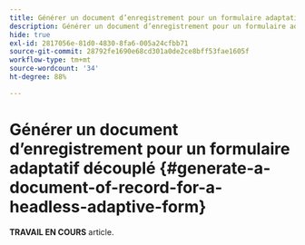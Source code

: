 ```yaml
---
title: Générer un document d’enregistrement pour un formulaire adaptatif découplé
description: Générer un document d’enregistrement pour un formulaire adaptatif découplé
hide: true
exl-id: 2817056e-81d0-4830-8fa6-005a24cfbb71
source-git-commit: 28792fe1690e68cd301a0de2ce8bff53fae1605f
workflow-type: tm+mt
source-wordcount: '34'
ht-degree: 88%

---
```


# Générer un document d’enregistrement pour un formulaire adaptatif découplé {#generate-a-document-of-record-for-a-headless-adaptive-form}

<span class="preview"> **TRAVAIL EN COURS** article.</span>
